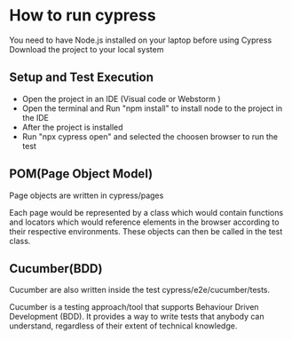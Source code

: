 # How to run cypress

You need to have Node.js installed on your laptop before using Cypress
Download the project to your local system

## Setup and Test Execution
- Open the project in an IDE (Visual code or  Webstorm )
- Open the terminal and Run "npm install" to install node to the project in the IDE
- After the project is installed 
- Run "npx cypress open" and selected the choosen browser to run the test


## POM(Page Object Model)

Page objects are written in cypress/pages

Each page would be represented by a class which would contain functions and locators which would reference elements in the browser according to their respective environments. These objects can then be called in the test class.


## Cucumber(BDD)

Cucumber are also written inside the test cypress/e2e/cucumber/tests.

Cucumber is a testing approach/tool that supports Behaviour Driven Development (BDD). It provides a way to write tests that anybody can understand, regardless of their extent of technical knowledge.

